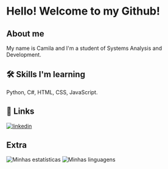 # Hello! Welcome to my Github!


## About me
My name is Camila and I'm a student of Systems Analysis and Development.

## 🛠 Skills I'm learning
Python, C#, HTML, CSS, JavaScript.


## 🔗 Links
[![linkedin](https://img.shields.io/badge/linkedin-0A66C2?style=for-the-badge&logo=linkedin&logoColor=white)](https://www.linkedin.com/in/camila-m-861b97234/)

## Extra
![Minhas estatísticas](https://github-readme-stats.vercel.app/api?username=<itsmecamila>&show_icons=true)
![Minhas linguagens](https://github-readme-stats.vercel.app/api/top-langs/?username=<itsmecamila>&langs_count=7)

